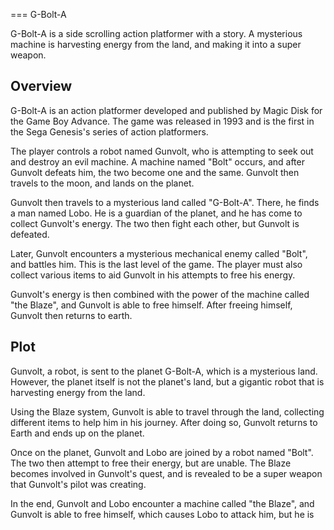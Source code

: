 
===
G-Bolt-A

G-Bolt-A is a side scrolling action platformer with a story. A mysterious machine is harvesting energy from the land, and making it into a super weapon.

## Overview

G-Bolt-A is an action platformer developed and published by Magic Disk for the Game Boy Advance. The game was released in 1993 and is the first in the Sega Genesis's series of action platformers.

The player controls a robot named Gunvolt, who is attempting to seek out and destroy an evil machine. A machine named "Bolt" occurs, and after Gunvolt defeats him, the two become one and the same. Gunvolt then travels to the moon, and lands on the planet.

Gunvolt then travels to a mysterious land called "G-Bolt-A". There, he finds a man named Lobo. He is a guardian of the planet, and he has come to collect Gunvolt's energy. The two then fight each other, but Gunvolt is defeated.

Later, Gunvolt encounters a mysterious mechanical enemy called "Bolt", and battles him. This is the last level of the game. The player must also collect various items to aid Gunvolt in his attempts to free his energy.

Gunvolt's energy is then combined with the power of the machine called "the Blaze", and Gunvolt is able to free himself. After freeing himself, Gunvolt then returns to earth.

## Plot

Gunvolt, a robot, is sent to the planet G-Bolt-A, which is a mysterious land. However, the planet itself is not the planet's land, but a gigantic robot that is harvesting energy from the land.

Using the Blaze system, Gunvolt is able to travel through the land, collecting different items to help him in his journey. After doing so, Gunvolt returns to Earth and ends up on the planet.

Once on the planet, Gunvolt and Lobo are joined by a robot named "Bolt". The two then attempt to free their energy, but are unable. The Blaze becomes involved in Gunvolt's quest, and is revealed to be a super weapon that Gunvolt's pilot was creating.

In the end, Gunvolt and Lobo encounter a machine called "the Blaze", and Gunvolt is able to free himself, which causes Lobo to attack him, but he is
